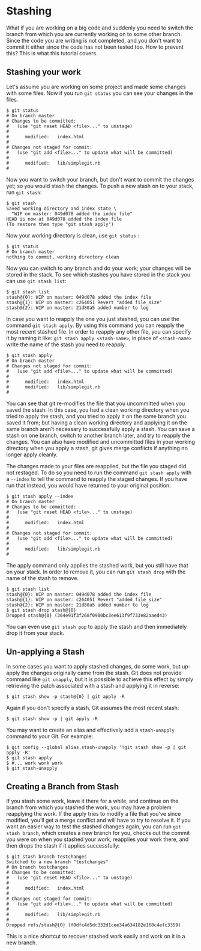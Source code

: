 # Stashing

What if you are working on a big code and suddenly you need to switch the branch from which you are currently working on to some other branch. Since the code you are writing is not completed, and you don't want to commit it either since the code has not been tested too. How to prevent this? This is what this tutorial covers.

## Stashing your work

Let's assume you are working on some project and made some changes with some files. Now if you run ```git status``` you can see your changes in the files.

```
$ git status
# On branch master
# Changes to be committed:
#   (use "git reset HEAD <file>..." to unstage)
#
#      modified:   index.html
#
# Changes not staged for commit:
#   (use "git add <file>..." to update what will be committed)
#
#      modified:   lib/simplegit.rb
#
```

Now you want to switch your branch, but don't want to commit the changes yet; so you would stash the changes.
To push a new stash on to your stack, run ```git stash```:

```
$ git stash
Saved working directory and index state \
  "WIP on master: 049d078 added the index file"
HEAD is now at 049d078 added the index file
(To restore them type "git stash apply")
```

Now your working directory is clean, use ```git status``` :

```
$ git status
# On branch master
nothing to commit, working directory clean
```

Now you can switch to any branch and do your work; your changes will be stored in the stack. To see which stashes you have stored in the stack you can use ```git stash list```:

```
$ git stash list
stash@{0}: WIP on master: 049d078 added the index file
stash@{1}: WIP on master: c264051 Revert "added file_size"
stash@{2}: WIP on master: 21d80a5 added number to log
```

In case you want to reapply the one you just stashed, you can use the command ```git stash apply```. By using this command you can reapply the most recent stashed file. In order to reapply any other file, you can specify it by naming it like: ```git stash apply <stash-name>```, in place of ```<stash-name>``` write the name of the stash you need to reapply.

```
$ git stash apply
# On branch master
# Changes not staged for commit:
#   (use "git add <file>..." to update what will be committed)
#
#      modified:   index.html
#      modified:   lib/simplegit.rb
#
```

You can see that git re-modifies the file that you uncommitted when you saved the stash. In this case, you had a clean working directory when you tried to apply the stash, and you tried to apply it on the same branch you saved it from; but having a clean working directory and applying it on the same branch aren’t necessary to successfully apply a stash. You can save a stash on one branch, switch to another branch later, and try to reapply the changes. You can also have modified and uncommitted files in your working directory when you apply a stash, git gives merge conflicts if anything no longer apply cleanly.

The changes made to your files are reapplied, but the file you staged did not restaged. To do so you need to run the command ```git stash apply``` with a ```--index``` to tell the command to reapply the staged changes. If you have run that instead, you would have returned to your original position:

```
$ git stash apply --index
# On branch master
# Changes to be committed:
#   (use "git reset HEAD <file>..." to unstage)
#
#      modified:   index.html
#
# Changes not staged for commit:
#   (use "git add <file>..." to update what will be committed)
#
#      modified:   lib/simplegit.rb
#
```

The apply command only applies the stashed work, but you still have that on your stack. In order to remove it, you can run ```git stash drop``` with the name of the stash to remove.

```
$ git stash list
stash@{0}: WIP on master: 049d078 added the index file
stash@{1}: WIP on master: c264051 Revert "added file_size"
stash@{2}: WIP on master: 21d80a5 added number to log
$ git stash drop stash@{0}
Dropped stash@{0} (364e91f3f268f0900bc3ee613f9f733e82aaed43)
```

You can even use ```git stash pop``` to apply the stash and then immediately drop it from your stack.

## Un-applying a Stash

In some cases you want to apply stashed changes, do some work, but up-apply the changes originally came from the stash. Git does not provide command like ```git unapply```, but it is possible to achieve this effect by simply retrieving the patch associated with a stash and applying it in reverse:

```$ git stash show -p stash@{0} | git apply -R```

Again if you don't specify a stash, Git assumes the most recent stash:

```$ git stash show -p | git apply -R```

You may want to create an alias and effectively add a ```stash-unapply``` command to your Git. For example:

```
$ git config --global alias.stash-unapply '!git stash show -p | git apply -R'
$ git stash apply
$ #... work work work
$ git stash-unapply
```

## Creating a Branch from Stash

If you stash some work, leave it there for a while, and continue on the branch from which you stashed the work, you may have a problem reapplying the work. If the apply tries to modify a file that you’ve since modified, you’ll get a merge conflict and will have to try to resolve it. If you want an easier way to test the stashed changes again, you can run ```git stash branch```, which creates a new branch for you, checks out the commit you were on when you stashed your work, reapplies your work there, and then drops the stash if it applies successfully:

```
$ git stash branch testchanges
Switched to a new branch "testchanges"
# On branch testchanges
# Changes to be committed:
#   (use "git reset HEAD <file>..." to unstage)
#
#      modified:   index.html
#
# Changes not staged for commit:
#   (use "git add <file>..." to update what will be committed)
#
#      modified:   lib/simplegit.rb
#
Dropped refs/stash@{0} (f0dfc4d5dc332d1cee34a634182e168c4efc3359)
```

This is a nice shortcut to recover stashed work easily and work on it in a new branch.